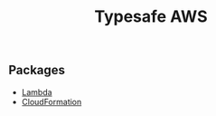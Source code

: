 <div align="center">
  <h1>Typesafe AWS</h1>
</div>

<br />

## Packages

- [Lambda](packages/lambda/README.md)
- [CloudFormation](packages/cloudformation/README.md)
